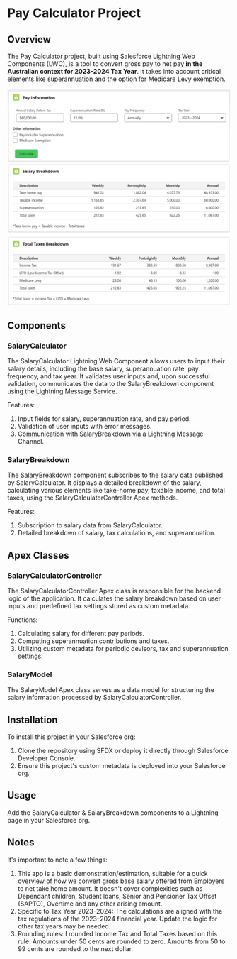 # Pay Calculator Project

## Overview

The Pay Calculator project, built using Salesforce Lightning Web Components (LWC), is a tool to convert gross pay to net pay **in the Australian context for 2023-2024 Tax Year**. It takes into account critical elements like superannuation and the option for Medicare Levy exemption.

![Salary Calculator](/images/SalaryCalculator.png)

## Components

### SalaryCalculator

The SalaryCalculator Lightning Web Component allows users to input their salary details, including the base salary, superannuation rate, pay frequency, and tax year. It validates user inputs and, upon successful validation, communicates the data to the SalaryBreakdown component using the Lightning Message Service.

Features:

1. Input fields for salary, superannuation rate, and pay period.
2. Validation of user inputs with error messages.
3. Communication with SalaryBreakdown via a Lightning Message Channel.

### SalaryBreakdown

The SalaryBreakdown component subscribes to the salary data published by SalaryCalculator. It displays a detailed breakdown of the salary, calculating various elements like take-home pay, taxable income, and total taxes, using the SalaryCalculatorController Apex methods.

Features:

1. Subscription to salary data from SalaryCalculator.
2. Detailed breakdown of salary, tax calculations, and superannuation.

## Apex Classes

### SalaryCalculatorController

The SalaryCalculatorController Apex class is responsible for the backend logic of the application. It calculates the salary breakdown based on user inputs and predefined tax settings stored as custom metadata.

Functions:

1. Calculating salary for different pay periods.
2. Computing superannuation contributions and taxes.
3. Utilizing custom metadata for periodic devisors, tax and superannuation settings.

### SalaryModel

The SalaryModel Apex class serves as a data model for structuring the salary information processed by SalaryCalculatorController.

## Installation

To install this project in your Salesforce org:

1. Clone the repository using SFDX or deploy it directly through Salesforce Developer Console.
2. Ensure this project's custom metadata is deployed into your Salesforce org.

## Usage

Add the SalaryCalculator & SalaryBreakdown components to a Lightning page in your Salesforce org.

## Notes

It's important to note a few things:

1. This app is a basic demonstration/estimation, suitable for a quick overview of how we convert gross base salary offered from Employers to net take home amount. It doesn't cover complexities such as Dependant children, Student loans, Senior and Pensioner Tax Offset (SAPTO), Overtime and any other arising amount.
2. Specific to Tax Year 2023–2024: The calculations are aligned with the tax regulations of the 2023–2024 financial year. Update the logic for other tax years may be needed.
3. Rounding rules: I rounded Income Tax and Total Taxes based on this rule: Amounts under 50 cents are rounded to zero. Amounts from 50 to 99 cents are rounded to the next dollar.
